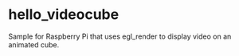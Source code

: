 hello_videocube
===============

Sample for Raspberry Pi that uses egl_render to display video on an animated cube.